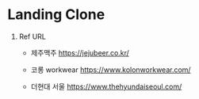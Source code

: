# Landing Clone

1. Ref URL
    - 제주맥주
        https://jejubeer.co.kr/

    - 코롱 workwear
        https://www.kolonworkwear.com/
    
    - 더현대 서울
        https://www.thehyundaiseoul.com/
